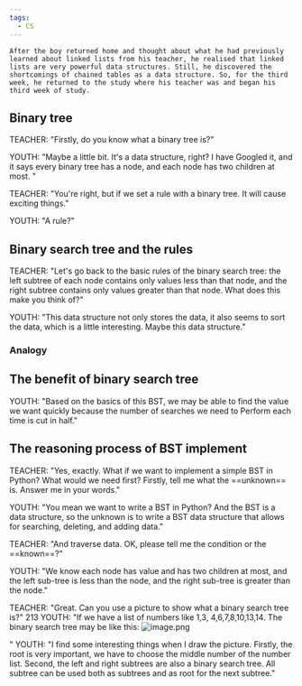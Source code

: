 ```yaml
---
tags:
  - CS
---
```

	After the boy returned home and thought about what he had previously learned about linked lists from his teacher, he realised that linked lists are very powerful data structures. Still, he discovered the shortcomings of chained tables as a data structure. So, for the third week, he returned to the study where his teacher was and began his third week of study.

## Binary tree

TEACHER: "Firstly, do you know what a binary tree is?"

YOUTH: "Maybe a little bit. It's a data structure, right? I have Googled it, and it says every binary tree has a node, and each node has two children at most. "

TEACHER: "You're right, but if we set a rule with a binary tree. It will cause exciting things."

YOUTH: "A rule?"

## Binary search tree and the rules

TEACHER:  "Let's go back to the basic rules of the binary search tree: the left subtree of each node contains only values less than that node, and the right subtree contains only values greater than that node. What does this make you think of?"

YOUTH: "This data structure not only stores the data, it also seems to sort the data, which is a little interesting. Maybe this data structure."

### Analogy


## The benefit of binary search tree

YOUTH: "Based on the basics of this BST, we may be able to find the value we want quickly because the number of searches we need to 
Perform each time is cut in half."

## The reasoning process of BST implement

TEACHER: "Yes, exactly. What if we want to implement a simple BST in Python? What would we need first? Firstly, tell me what the ==unknown== is. Answer me in your words."

YOUTH: "You mean we want to write a BST in Python? And the BST is a data structure, so the unknown is to write a BST data structure that allows for searching, deleting, and adding data."

TEACHER: "And traverse data. OK, please tell me the condition or the ==known==?"

YOUTH: "We know each node has value and has two children at most, and the left sub-tree is less than the node, and the right sub-tree is greater than the node."

TEACHER: "Great. Can you use a picture to show what a binary search tree is?"
213
YOUTH: "If we have a list of numbers like 1,3, 4,6,7,8,10,13,14. The binary search tree may be like this: ![image.png](https://obsidianpicture-1320276993.cos.ap-hongkong.myqcloud.com/Obsidian/Picture/202402192307547.png)

"
YOUTH: "I find some interesting things when I draw the picture. Firstly, the root is very important, we have to choose the middle number of the number list. Second, the left and right subtrees are also a binary search tree. All subtree can be used both as subtrees and as root for the next subtree."

